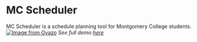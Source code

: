 # MC Scheduler
MC Scheduler is a schedule planning tool for Montgomery College students.
[![Image from Gyazo](https://i.gyazo.com/7bde541b4201b1b455af715850e44981.gif)](https://gyazo.com/7bde541b4201b1b455af715850e44981)
*See full demo [here](https://youtu.be/GysXWyvl6II)*
